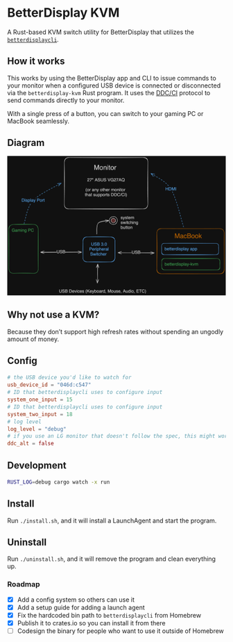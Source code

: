 # BetterDisplay KVM

A Rust-based KVM switch utility for BetterDisplay that utilizes the [`betterdisplaycli`](https://github.com/waydabber/betterdisplaycli).

## How it works

This works by using the BetterDisplay app and CLI to issue commands to your monitor when a configured USB device is connected or disconnected via the `betterdisplay-kvm` Rust program. It uses the [DDC/CI](https://en.wikipedia.org/wiki/Display_Data_Channel) protocol to send commands directly to your monitor. 

With a single press of a button, you can switch to your gaming PC or MacBook seamlessly.

## Diagram

![diagram](./betterdisplay-kvm-diagram.png)

## Why not use a KVM?

Because they don’t support high refresh rates without spending an ungodly amount of money.

## Config

```toml
# the USB device you'd like to watch for
usb_device_id = "046d:c547"
# ID that betterdisplaycli uses to configure input
system_one_input = 15
# ID that betterdisplaycli uses to configure input
system_two_input = 18
# log level
log_level = "debug"
# if you use an LG monitor that doesn't follow the spec, this might work if you enable it
ddc_alt = false
```

## Development

```bash
RUST_LOG=debug cargo watch -x run
```

## Install

Run `./install.sh`, and it will install a LaunchAgent and start the program.

## Uninstall

Run `./uninstall.sh`, and it will remove the program and clean everything up.

### Roadmap
- [x] Add a config system so others can use it
- [x] Add a setup guide for adding a launch agent
- [x] Fix the hardcoded bin path to `betterdisplaycli` from Homebrew
- [x] Publish it to crates.io so you can install it from there
- [ ] Codesign the binary for people who want to use it outside of Homebrew
